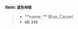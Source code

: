 <!-- BEGIN_AUTOGEN: do NOT edit in this block -->

**item: `蓝色地毯`**

> * **name: ** Blue_Carpet
> * **id: `245`**

<!-- END_AUTOGEN-->
